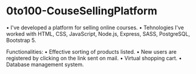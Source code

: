 # 0to100-CouseSellingPlatform
• I've developed a platform for selling online courses.
• Tehnologies I've worked with HTML, CSS, JavaScript, Node.js, Express, SASS, PostgreSQL, Bootstrap 5.

Functionalities:
• Effective sorting of products listed.
• New users are registered by clicking on the link sent on mail.
• Virtual shopping cart.
• Database management system.

